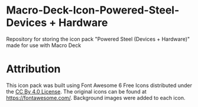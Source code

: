 # Macro-Deck-Icon-Powered-Steel-Devices + Hardware
Repository for storing the icon pack "Powered Steel (Devices + Hardware)" made for use with Macro Deck

# Attribution
This icon pack was built using Font Awesome 6 Free Icons distributed under the [CC By 4.0 License](https://fontawesome.com/license/free). The original icons can be found at https://fontawesome.com/. Background images were added to each icon.
